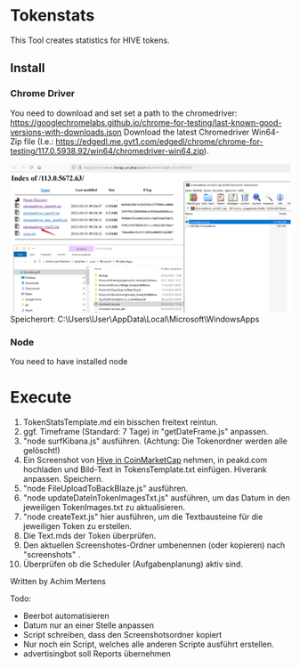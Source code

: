 # Tokenstats

This Tool creates statistics for HIVE tokens.

## Install
### Chrome Driver
You need to download and set set a path to the chromedriver:
https://googlechromelabs.github.io/chrome-for-testing/last-known-good-versions-with-downloads.json
Download the latest Chromedriver Win64-Zip file (I.e.: https://edgedl.me.gvt1.com/edgedl/chrome/chrome-for-testing/117.0.5938.92/win64/chromedriver-win64.zip).

![](./chromdriver.png)
Speicherort: C:\Users\User\AppData\Local\Microsoft\WindowsApps

### Node
You need to have installed node

# Execute

01. TokenStatsTemplate.md ein bisschen freitext reintun.
2.  ggf. Timeframe (Standard: 7 Tage) in "getDateFrame.js" anpassen.
3.  "node surfKibana.js" ausführen. (Achtung: Die Tokenordner werden alle gelöscht!)
4.  Ein Screenshot von [Hive in CoinMarketCap](https://coinmarketcap.com/currencies/hive-blockchain/) nehmen, in peakd.com hochladen und Bild-Text in TokensTemplate.txt einfügen. Hiverank anpassen. Speichern.
5.   "node FileUploadToBackBlaze.js" ausführen.
6.   "node updateDateInTokenImagesTxt.js" ausführen, um das Datum in den jeweiligen TokenImages.txt zu aktualisieren.
7.   "node createText.js" hier ausführen, um die Textbausteine für die jeweiligen Token zu erstellen.
8.   Die Text.mds der Token überprüfen.
9.   Den aktuellen Screenshotes-Ordner umbenennen (oder kopieren) nach "screenshots" .
10.  Überprüfen ob die Scheduler (Aufgabenplanung) aktiv sind.  


Written by Achim Mertens

Todo:
- Beerbot automatisieren
- Datum nur an einer Stelle anpassen
- Script schreiben, dass den Screenshotsordner kopiert
- Nur noch ein Script, welches alle anderen Scripte ausführt erstellen.
- advertisingbot soll Reports übernehmen